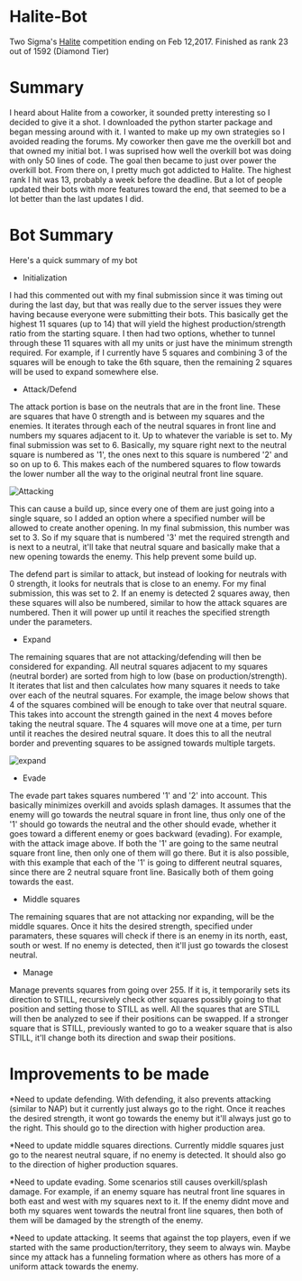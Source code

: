 # Halite-Bot
Two Sigma's <a href="https://halite.io/">Halite</a> competition ending on Feb 12,2017. Finished as rank 23 out of 1592 (Diamond Tier) 

# Summary
I heard about Halite from a coworker, it sounded pretty interesting so I decided to give it a shot.  I downloaded the python starter package and began messing around with it.  I wanted to make up my own strategies so I avoided reading the forums.  My coworker then gave me the overkill bot and that owned my initial bot.  I was suprised how well the overkill bot was doing with only 50 lines of code.  The goal then became to just over power the overkill bot.  From there on, I pretty much got addicted to Halite.  The highest rank I hit was 13, probably a week before the deadline.  But a lot of people updated their bots with more features toward the end, that seemed to be a lot better than the last updates I did.

# Bot Summary
Here's a quick summary of my bot

* Initialization

I had this commented out with my final submission since it was timing out during the last day, but that was really due to the server issues they were having because everyone were submitting their bots.  This basically get the highest 11 squares (up to 14) that will yield the highest production/strength ratio from the starting square.  I then had two options, whether to tunnel through these 11 squares with all my units or just have the minimum strength required.  For example, if I currently have 5 squares and combining 3 of the squares will be enough to take the 6th square, then the remaining 2 squares will be used to expand somewhere else.

* Attack/Defend

The attack portion is base on the neutrals that are in the front line.  These are squares that have 0 strength and is between my squares and the enemies.  It iterates through each of the neutral squares in front line and numbers my squares adjacent to it.  Up to whatever the variable is set to.  My final submission was set to 6.  Basically, my square right next to the neutral square is numbered as '1', the ones next to this square is numbered '2' and so on up to 6.  This makes each of the numbered squares to flow towards the lower number all the way to the original neutral front line square. 

![Attacking](https://cloud.githubusercontent.com/assets/24849446/23225151/e74bd6b6-f8fe-11e6-8b6e-2a5135c7f37d.jpg "Attacking")

This can cause a build up, since every one of them are just going into a single square, so I added an option where a specified number will be allowed to create another opening.  In my final submission, this number was set to 3.  So if my square that is numbered '3' met the required strength and is next to a neutral, it'll take that neutral square and basically make that a new opening towards the enemy.  This help prevent some build up.

The defend part is similar to attack, but instead of looking for neutrals with 0 strength, it looks for neutrals that is close to an enemy.  For my final submission, this was set to 2.  If an enemy is detected 2 squares away, then these squares will also be numbered, similar to how the attack squares are numbered.  Then it will power up until it reaches the specified strength under the parameters.

* Expand

The remaining squares that are not attacking/defending will then be considered for expanding.  All neutral squares adjacent to my squares (neutral border) are sorted from high to low (base on production/strength).  It iterates that list and then calculates how many squares it needs to take over each of the neutral squares.  For example, the image below shows that 4 of the squares combined will be enough to take over that neutral square.  This takes into account the strength gained in the next 4 moves before taking the neutral square.  The 4 squares will move one at a time, per turn until it reaches the desired neutral square.  It does this to all the neutral border and preventing squares to be assigned towards multiple targets.

![expand](https://cloud.githubusercontent.com/assets/24849446/23225719/e803c77e-f900-11e6-8ce8-82ef2ff81cb0.jpg)

* Evade

The evade part takes squares numbered '1' and '2' into account.  This basically minimizes overkill and avoids splash damages.  It assumes that the enemy will go towards the neutral square in front line, thus only one of the '1' should go towards the neutral and the other should evade, whether it goes toward a different enemy or goes backward (evading).  For example, with the attack image above.  If both the '1' are going to the same neutral square front line, then only one of them will go there.  But it is also possible, with this example that each of the '1' is going to different neutral squares, since there are 2 neutral square front line.  Basically both of them going towards the east. 

* Middle squares

The remaining squares that are not attacking nor expanding, will be the middle squares.  Once it hits the desired strength, specified under paramaters, these squares will check if there is an enemy in its north, east, south or west.  If no enemy is detected, then it'll just go towards the closest neutral.

* Manage

Manage prevents squares from going over 255.  If it is, it temporarily sets its direction to STILL, recursively check other squares possibly going to that position and setting those to STILL as well.  All the squares that are STILL will then be analyzed to see if their positions can be swapped.  If a stronger square that is STILL, previously wanted to go to a weaker square that is also STILL, it'll change both its direction and swap their positions.

# Improvements to be made
*Need to update defending.  With defending, it also prevents attacking (similar to NAP) but it currently just always go to the right.  Once it reaches the desired strength, it wont go towards the enemy but it'll always just go to the right.  This should go to the direction with higher production area.

*Need to update middle squares directions.  Currently middle squares just go to the nearest neutral square, if no enemy is detected.  It should also go to the direction of higher production squares.

*Need to update evading.  Some scenarios still causes overkill/splash damage.  For example, if an enemy square has neutral front line squares in both east and west with my squares next to it.  If the enemy didnt move and both my squares went towards the neutral front line squares, then both of them will be damaged by the strength of the enemy.

*Need to update attacking.  It seems that against the top players, even if we started with the same production/territory, they seem to always win.  Maybe since my attack has a funneling formation where as others has more of a uniform attack towards the enemy. 
